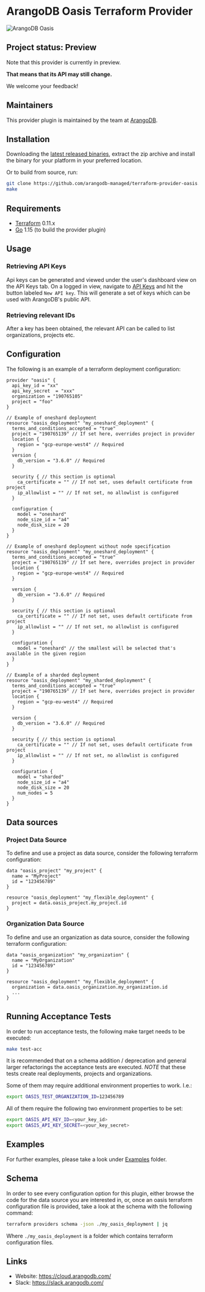 # ArangoDB Oasis Terraform Provider

![ArangoDB Oasis](https://cloud.arangodb.com/assets/logos/arangodb-oasis-logo-whitebg-right.png)

## Project status: Preview

Note that this provider is currently in preview.

**That means that its API may still change.**

We welcome your feedback!

## Maintainers

This provider plugin is maintained by the team at [ArangoDB](https://www.arangodb.com/).

## Installation

Downloading the [latest released binaries](https://github.com/arangodb-managed/terraform-provider-oasis/releases),
extract the zip archive and install the binary for your platform in your preferred location.

Or to build from source, run:

```bash
git clone https://github.com/arangodb-managed/terraform-provider-oasis.git
make
```

## Requirements

- [Terraform](https://www.terraform.io/downloads.html) 0.11.x
- [Go](https://golang.org/doc/install) 1.15 (to build the provider plugin)

## Usage

### Retrieving API Keys

Api keys can be generated and viewed under the user's dashboard view on the API Keys tab.
On a logged in view, navigate to [API Keys](https://cloud.arangodb.com/dashboard/user/api-keys) and hit the button
labeled `New API key`. This will generate a set of keys which can be used with ArangoDB's public API.

### Retrieving relevant IDs

After a key has been obtained, the relevant API can be called to list organizations, projects etc.

## Configuration

The following is an example of a terraform deployment configuration:

```hcl
provider "oasis" {
  api_key_id = "xx"
  api_key_secret  = "xxx"
  organization = "190765105"
  project = "foo"
}

// Example of oneshard deployment
resource "oasis_deployment" "my_oneshard_deployment" {
  terms_and_conditions_accepted = "true"
  project = "190765139" // If set here, overrides project in provider
  location {
    region = "gcp-europe-west4" // Required
  }
  version {
    db_version = "3.6.0" // Required
  }

  security { // this section is optional
    ca_certificate = "" // If not set, uses default certificate from project
    ip_allowlist = "" // If not set, no allowlist is configured
  }

  configuration {
    model = "oneshard"
    node_size_id = "a4"
    node_disk_size = 20
  }
}

// Example of oneshard deployment without node specification
resource "oasis_deployment" "my_oneshard_deployment" {
  terms_and_conditions_accepted = "true"
  project = "190765139" // If set here, overrides project in provider
  location {
    region = "gcp-europe-west4" // Required
  }

  version {
    db_version = "3.6.0" // Required
  }

  security { // this section is optional
    ca_certificate = "" // If not set, uses default certificate from project
    ip_allowlist = "" // If not set, no allowlist is configured
  }

  configuration {
    model = "oneshard" // the smallest will be selected that's available in the given region
  }
}

// Example of a sharded deployment
resource "oasis_deployment" "my_sharded_deployment" {
  terms_and_conditions_accepted = "true"
  project = "190765139" // If set here, overrides project in provider
  location {
    region = "gcp-eu-west4" // Required
  }

  version {
    db_version = "3.6.0" // Required
  }

  security { // this section is optional
    ca_certificate = "" // If not set, uses default certificate from project
    ip_allowlist = "" // If not set, no allowlist is configured
  }

  configuration {
    model = "sharded"
    node_size_id = "a4"
    node_disk_size = 20
    num_nodes = 5
  }
}
```

## Data sources

### Project Data Source

To define and use a project as data source, consider the following terraform configuration:

```hcl
data "oasis_project" "my_project" {
  name = "MyProject"
  id = "123456789"
}

resource "oasis_deployment" "my_flexible_deployment" {
  project = data.oasis_project.my_project.id
}
```

### Organization Data Source

To define and use an organization as data source, consider the following terraform configuration:

```hcl
data "oasis_organization" "my_organization" {
  name = "MyOrganization"
  id = "123456789"
}

resource "oasis_deployment" "my_flexible_deployment" {
  organization = data.oasis_organization.my_organization.id
  ...
}
```

## Running Acceptance Tests

In order to run acceptance tests, the following make target needs to be executed:

```bash
make test-acc
```

It is recommended that on a schema addition / deprecation and general larger refactorings the acceptance tests are
executed. *NOTE* that these tests create real deployments, projects and organizations.

Some of them may require additional environment properties to work. I.e.:

```bash
export OASIS_TEST_ORGANIZATION_ID=123456789
```

All of them require the following two environment properties to be set:

```bash
export OASIS_API_KEY_ID=<your_key_id>
export OASIS_API_KEY_SECRET=<your_key_secret>
```

## Examples

For further examples, please take a look under [Examples](./examples) folder.

## Schema

In order to see every configuration option for this plugin, either browse the code for the data source
you are interested in, or, once an oasis terraform configuration file is provided, take a look at the schema
with the following command:

```bash
terraform providers schema -json ./my_oasis_deployment | jq
```

Where `./my_oasis_deployment` is a folder which contains terraform configuration files.

## Links

- Website: https://cloud.arangodb.com/
- Slack: https://slack.arangodb.com/


